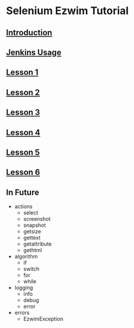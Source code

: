 # Selenium Ezwim Tutorial

## [Introduction](TUTORIAL_INTRO.md)
## [Jenkins Usage](TUTORIAL_JENKINS.md)

## [Lesson 1](TUTORIAL_LESSON_1.md)
## [Lesson 2](TUTORIAL_LESSON_2.md)
## [Lesson 3](TUTORIAL_LESSON_3.md)
## [Lesson 4](TUTORIAL_LESSON_4.md)
## [Lesson 5](TUTORIAL_LESSON_5.md)
## [Lesson 6](TUTORIAL_LESSON_6.md)

## In Future

+ actions
    + select
    + screenshot
    + snapshot
    + getsize
    + gettext
    + getattribute
    + gethtml
+ algorithm
    + if
    + switch
    + for
    + while
+ logging
    + info
    + debug
    + error
+ errors
    + EzwimException
